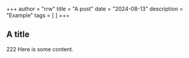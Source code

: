 +++
author = "rrw"
title = "A post"
date = "2024-08-13"
description = "Example"
tags = [ ]
+++

## A title

222 Here is some content.
